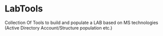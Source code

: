 # LabTools
Collection Of Tools to build and populate a LAB based on MS technologies (Active Directory Account/Structure population etc.)
